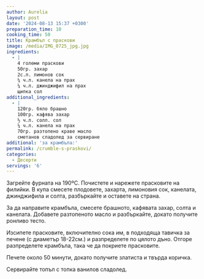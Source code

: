 ```yaml
---
author: Aurelia
layout: post
date: '2024-08-13 15:37 +0300'
preparation_time: 10
cooking_time: 50
title: Крамбъл с праскови
image: /media/IMG_0725_jpg.jpg
ingredients:
  - |
    4 големи праскови
    50гр. захар
    2с.л. лимонов сок
    ¼ ч.л. канела на прах
    ¼ ч.л. джинджифил на прах
    щипка сол
additional_ingredients:
  - |
    120гр. бяло брашно
    100гр. кафява захар 
    ½ ч.л. солл. сол
    ¼ ч.л. канела на прах
    70гр. разтопено краве масло
    сметанов сладолед за сервиране
additional: 'за крамбъла:'
permalink: /crumble-s-praskovi/
categories:
  - Десерти
servings: '6'
---
```

Загрейте фурната на 190ºС.
Почистете и нарежете прасковите на филийки. В купа смесете плодовете, захарта, лимоновия сок, канелата, джинджифила и солта, разбъркайте и оставете на страна.

За да направите крамбъла, смесете брашното, кафявата захар, солта и канелата. Добавете разтопеното масло и разбъркайте, докато получите ронливо тесто.

Изсипете прасковите, включително сока им, в подходяща тавичка за печене (с диаметър 18-22см.) и разпределете по цялото дъно. Отгоре разпределете крамбъла, така че да покриете прасковите.

Печете около 50 минути, докато получите златиста и твърда коричка.

Сервирайте топъл с топка ванилов сладолед.